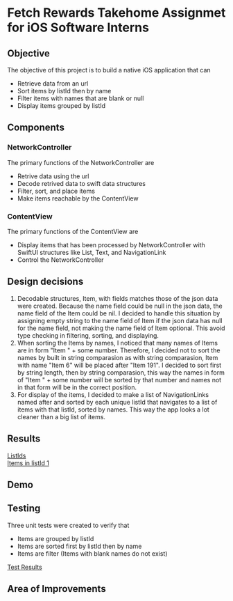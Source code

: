 # Fetch Rewards Takehome Assignmet for iOS Software Interns

## Objective
The objective of this project is to build a native iOS application that can
- Retrieve data from an url
- Sort items by listId then by name
- Filter items with names that are blank or null
- Display items grouped by listId

## Components
### NetworkController
The primary functions of the NetworkController are
- Retrive data using the url
- Decode retrived data to swift data structures
- Filter, sort, and place items
- Make items reachable by the ContentView

### ContentView
The primary functions of the ContentView are
- Display items that has been processed by NetworkController with SwiftUI structures like List, Text, and NavigationLink
- Control the NetworkController


## Design decisions
1. Decodable structures, Item, with fields matches those of the json data were created. Because the name field could be null in the json data, the name field of the Item could be nil. I decided to handle this situation by assigning empty string to the name field of Item if the json data has null for the name field, not making the name field of Item optional. This avoid type checking in filtering, sorting, and displaying.
2. When sorting the Items by names, I noticed that many names of Items are in form "Item " + some number. Therefore, I decided not to sort the names by built in string comparasion as with string comparasion, Item with name "Item 6" will be placed after "Item 191". I decided to sort first by string length, then by string comparasion, this way the names in form of "Item " + some number will be sorted by that number and names not in that form will be in the correct position. 
3. For display of the items, I decided to make a list of NavigationLinks named after and sorted by each unique listId that navigates to a list of items with that listId, sorted by names. This way the app looks a lot cleaner than a big list of items. 

## Results
[ListIds](https://github.com/wang3820/Fetch-Rewards-Takehome/blob/main/Images/ListID.png) \
[Items in listId 1](https://github.com/wang3820/Fetch-Rewards-Takehome/blob/main/Images/Items.png)
## Demo

## Testing
Three unit tests were created to verify that
 - Items are grouped by listId
 - Items are sorted first by listId then by name
 - Items are filter (Items with blank names do not exist)

[Test Results](https://github.com/wang3820/Fetch-Rewards-Takehome/blob/main/Images/test_result.png)

## Area of Improvements

